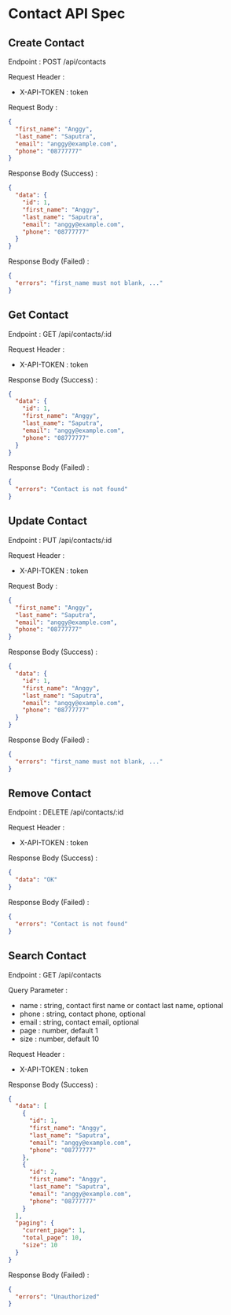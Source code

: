 # Contact API Spec

## Create Contact

Endpoint : POST /api/contacts

Request Header :

- X-API-TOKEN : token

Request Body :

```json
{
  "first_name": "Anggy",
  "last_name": "Saputra",
  "email": "anggy@example.com",
  "phone": "08777777"
}
```

Response Body (Success) :

```json
{
  "data": {
    "id": 1,
    "first_name": "Anggy",
    "last_name": "Saputra",
    "email": "anggy@example.com",
    "phone": "08777777"
  }
}
```

Response Body (Failed) :

```json
{
  "errors": "first_name must not blank, ..."
}
```

## Get Contact

Endpoint : GET /api/contacts/:id

Request Header :

- X-API-TOKEN : token

Response Body (Success) :

```json
{
  "data": {
    "id": 1,
    "first_name": "Anggy",
    "last_name": "Saputra",
    "email": "anggy@example.com",
    "phone": "08777777"
  }
}
```

Response Body (Failed) :

```json
{
  "errors": "Contact is not found"
}
```

## Update Contact

Endpoint : PUT /api/contacts/:id

Request Header :

- X-API-TOKEN : token

Request Body :

```json
{
  "first_name": "Anggy",
  "last_name": "Saputra",
  "email": "anggy@example.com",
  "phone": "08777777"
}
```

Response Body (Success) :

```json
{
  "data": {
    "id": 1,
    "first_name": "Anggy",
    "last_name": "Saputra",
    "email": "anggy@example.com",
    "phone": "08777777"
  }
}
```

Response Body (Failed) :

```json
{
  "errors": "first_name must not blank, ..."
}
```

## Remove Contact

Endpoint : DELETE /api/contacts/:id

Request Header :

- X-API-TOKEN : token

Response Body (Success) :

```json
{
  "data": "OK"
}
```

Response Body (Failed) :

```json
{
  "errors": "Contact is not found"
}
```

## Search Contact

Endpoint : GET /api/contacts

Query Parameter :

- name : string, contact first name or contact last name, optional
- phone : string, contact phone, optional
- email : string, contact email, optional
- page : number, default 1
- size : number, default 10

Request Header :

- X-API-TOKEN : token

Response Body (Success) :

```json
{
  "data": [
    {
      "id": 1,
      "first_name": "Anggy",
      "last_name": "Saputra",
      "email": "anggy@example.com",
      "phone": "08777777"
    },
    {
      "id": 2,
      "first_name": "Anggy",
      "last_name": "Saputra",
      "email": "anggy@example.com",
      "phone": "08777777"
    }
  ],
  "paging": {
    "current_page": 1,
    "total_page": 10,
    "size": 10
  }
}
```

Response Body (Failed) :

```json
{
  "errors": "Unauthorized"
}
```
